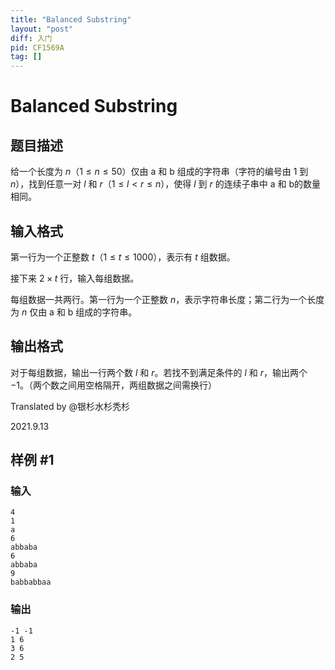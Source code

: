 ```yaml
---
title: "Balanced Substring"
layout: "post"
diff: 入门
pid: CF1569A
tag: []
---
```


# Balanced Substring

## 题目描述

给一个长度为 $n$（$1\le n \le50$）仅由 a 和 b 组成的字符串（字符的编号由 $1$ 到 $n$），找到任意一对 $l$ 和 $r$（$1\le l<r \le n$），使得 $l$ 到 $r$ 的连续子串中 a 和 b的数量相同。

## 输入格式

第一行为一个正整数 $t$（$1\le t\le1000$），表示有 $t$ 组数据。

接下来 $2\times t$ 行，输入每组数据。

每组数据一共两行。第一行为一个正整数 $n$，表示字符串长度；第二行为一个长度为 $n$ 仅由 a 和 b 组成的字符串。

## 输出格式

对于每组数据，输出一行两个数 $l$ 和 $r$。若找不到满足条件的 $l$ 和 $r$，输出两个 $-1$。（两个数之间用空格隔开，两组数据之间需换行）

Translated by @银杉水杉秃杉

2021.9.13

## 样例 #1

### 输入

```
4
1
a
6
abbaba
6
abbaba
9
babbabbaa
```

### 输出

```
-1 -1
1 6
3 6
2 5
```

